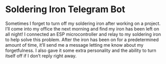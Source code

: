 # Soldering Iron Telegram Bot
 
Sometimes I forget to turn off my soldering iron after working on a project. I’ll come into my office the next morning and find my iron has been left on all night! I connected an ESP microcontroller and relay to my soldering iron to help solve this problem. After the iron has been on for a predetermined amount of time, it’ll send me a message letting me know about my forgetfulness. I also gave it some extra personality and the ability to turn itself off if I don’t reply right away.
